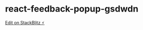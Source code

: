# react-feedback-popup-gsdwdn

[Edit on StackBlitz ⚡️](https://stackblitz.com/edit/react-feedback-popup-gsdwdn)